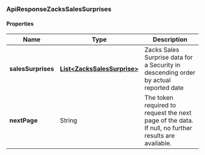 
[//]: # (CLASS:ApiResponseZacksSalesSurprises)

[//]: # (KIND:object)

### ApiResponseZacksSalesSurprises

#### Properties

[//]: # (START_DEFINITION)

Name | Type | Description
------------ | ------------- | -------------
**salesSurprises** | [**List&lt;ZacksSalesSurprise&gt;**](ZacksSalesSurprise.md) | Zacks Sales Surprise data for a Security in descending order by actual reported date &nbsp;
**nextPage** | String | The token required to request the next page of the data. If null, no further results are available. &nbsp;

[//]: # (END_DEFINITION)


[//]: # (CONTAINED_CLASS:ZacksSalesSurprise)





